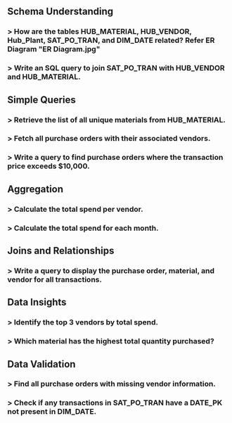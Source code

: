 ## Schema Understanding
### > How are the tables HUB_MATERIAL, HUB_VENDOR, Hub_Plant, SAT_PO_TRAN, and DIM_DATE related? Refer ER Diagram "ER Diagram.jpg"
### > Write an SQL query to join SAT_PO_TRAN with HUB_VENDOR and HUB_MATERIAL.

## Simple Queries
### > Retrieve the list of all unique materials from HUB_MATERIAL.
### > Fetch all purchase orders with their associated vendors.
### > Write a query to find purchase orders where the transaction price exceeds $10,000.

## Aggregation
### > Calculate the total spend per vendor.
### > Calculate the total spend for each month.

## Joins and Relationships
### > Write a query to display the purchase order, material, and vendor for all transactions.

## Data Insights
### > Identify the top 3 vendors by total spend.
### > Which material has the highest total quantity purchased?

## Data Validation
### > Find all purchase orders with missing vendor information.
### > Check if any transactions in SAT_PO_TRAN have a DATE_PK not present in DIM_DATE.
